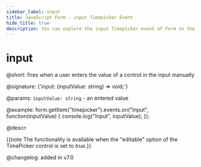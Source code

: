 ```yaml
---
sidebar_label: input
title: JavaScript Form - input Timepicker Event 
hide_title: true
description: You can explore the input Timepicker event of Form in the documentation of the DHTMLX JavaScript UI library. Browse developer guides and API reference, try out code examples and live demos, and download a free 30-day evaluation version of DHTMLX Suite 7.
---
```

 
# input

@short: fires when a user enters the value of a control in the input manually

@signature: {'input: (inputValue: string) => void;'}

@params:
`inputValue: string` - an entered value

@example:
form.getItem("timepicker").events.on("Input", function(inputValue) {
    console.log("Input", inputValue);
});

@descr:

{{note The functionality is available when the "editable" option of the TimePicker control is set to *true*.}}

@changelog: added in v7.0
